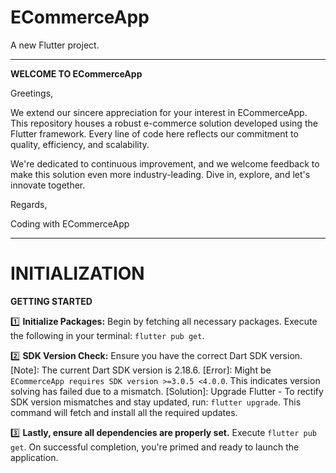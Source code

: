 # ECommerceApp

A new Flutter project.

---

**WELCOME TO ECommerceApp**

Greetings,

We extend our sincere appreciation for your interest in ECommerceApp. This repository houses a robust e-commerce solution developed using the Flutter framework. Every line of code here reflects our commitment to quality, efficiency, and scalability.

We're dedicated to continuous improvement, and we welcome feedback to make this solution even more industry-leading. Dive in, explore, and let's innovate together.

Regards,

Coding with ECommerceApp

---

# INITIALIZATION

**GETTING STARTED**

1️⃣ **Initialize Packages:** Begin by fetching all necessary packages. Execute the following in your terminal: `flutter pub get`.

2️⃣ **SDK Version Check:** Ensure you have the correct Dart SDK version. [Note]: The current Dart SDK version is 2.18.6. [Error]: Might be `ECommerceApp requires SDK version >=3.0.5 <4.0.0`. This indicates version solving has failed due to a mismatch. [Solution]: Upgrade Flutter - To rectify SDK version mismatches and stay updated, run: `flutter upgrade`. This command will fetch and install all the required updates.

3️⃣ **Lastly, ensure all dependencies are properly set.** Execute `flutter pub get`. On successful completion, you're primed and ready to launch the application.
